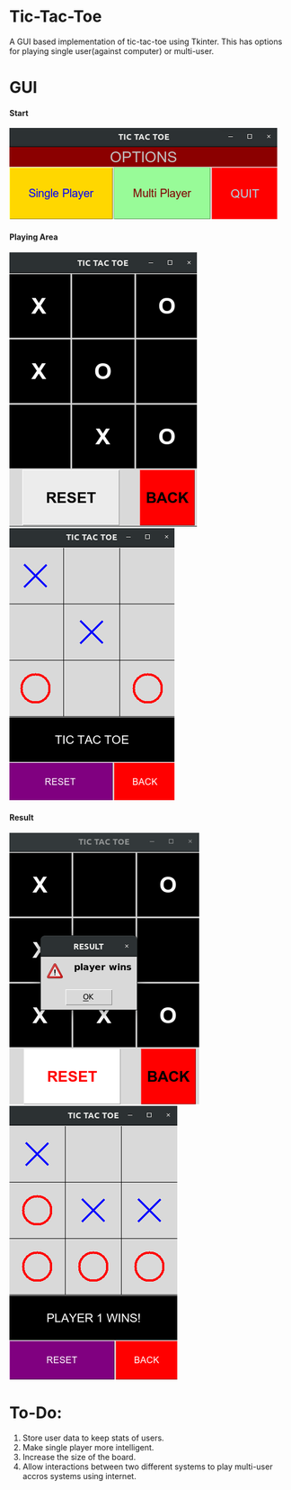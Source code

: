 # Tic-Tac-Toe
A GUI based implementation of tic-tac-toe using Tkinter. This has options for playing single user(against computer) or multi-user.<br>

# GUI

#### Start
![Start](image/start.png)

#### Playing Area
![single_play](image/play.png) &nbsp; &nbsp; &nbsp; &nbsp; &nbsp; &nbsp; &nbsp; &nbsp; &nbsp; ![multi_play](image/multi_play.png)

#### Result
![single](image/win_not_single.png) &nbsp; &nbsp; &nbsp; &nbsp; &nbsp; &nbsp; &nbsp; &nbsp; &nbsp; ![multi](image/multi_win.png)

# To-Do:
1. Store user data to keep stats of users.
2. Make single player more intelligent.
3. Increase the size of the board.
4. Allow interactions between two different systems to play multi-user accros systems using internet.
